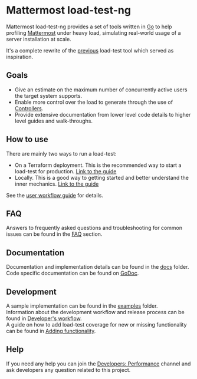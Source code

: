 # Mattermost load-test-ng

Mattermost load-test-ng provides a set of tools written in [Go](https://golang.org/) to help profiling [Mattermost](https://github.com/mattermost/mattermost-server) under heavy load, simulating real-world usage of a server installation at scale.

It's a complete rewrite of the [previous](https://github.com/mattermost/mattermost-load-test) load-test tool which served as inspiration.

## Goals

- Give an estimate on the maximum number of concurrently active users the target system supports.
- Enable more control over the load to generate through the use of [Controllers](docs/controllers.md).
- Provide extensive documentation from lower level code details to higher level guides and walk-throughs.

## How to use

There are mainly two ways to run a load-test:

- On a Terraform deployment. This is the recommended way to start a load-test for production. [Link to the guide](docs/terraform_loadtest.md)
- Locally. This is a good way to getting started and better understand the inner mechanics. [Link to the guide](docs/local_loadtest.md)

See the [user workflow guide](docs/load-test-how-to-use.md) for details.

## FAQ

Answers to frequently asked questions and troubleshooting for common issues can be found in the [FAQ](docs/faq.md) section.

## Documentation

Documentation and implementation details can be found in the [docs](docs/) folder.  
Code specific documentation can be found on [GoDoc](https://godoc.org/github.com/mattermost/mattermost-load-test-ng).

## Development

A sample implementation can be found in the [examples](examples/) folder.  
Information about the development workflow and release process can be found in [Developer's workflow](docs/developing.md).  
A guide on how to add load-test coverage for new or missing functionality can be found in [Adding functionality](docs/coverage.md).  

## Help

If you need any help you can join the [Developers: Performance](https://community.mattermost.com/core/channels/developers-performance) channel and ask developers any question related to this project.

